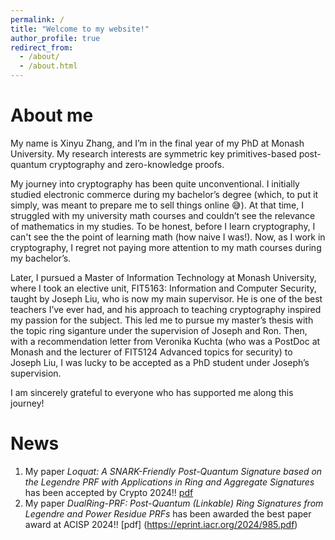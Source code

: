 ```yaml
---
permalink: /
title: "Welcome to my website!"
author_profile: true
redirect_from: 
  - /about/
  - /about.html
---
```


About me
======
My name is Xinyu Zhang, and I’m in the final year of my PhD at Monash University. My research interests are symmetric key primitives-based post-quantum cryptography and zero-knowledge proofs. 

My journey into cryptography has been quite unconventional. I initially studied electronic commerce during my bachelor’s degree (which, to put it simply, was meant to prepare me to sell things online 😅). At that time, I struggled with my university math courses and couldn’t see the relevance of mathematics in my studies. To be honest, before I learn cryptography, I can't see the the point of learning math (how naive I was!). Now, as I work in cryptography, I regret not paying more attention to my math courses during my bachelor’s. 

Later, I pursued a Master of Information Technology at Monash University, where I took an elective unit, FIT5163: Information and Computer Security, taught by Joseph Liu, who is now my main supervisor. He is one of the best teachers I’ve ever had, and his approach to teaching cryptography inspired my passion for the subject. This led me to pursue my master’s thesis with the topic ring siganture under the supervision of Joseph and Ron. Then, with a recommendation letter from Veronika Kuchta (who was a PostDoc at Monash and the lecturer of FIT5124 Advanced topics for security) to Joseph Liu, I was lucky to be accepted as a PhD student under Joseph’s supervision. 

I am sincerely grateful to everyone who has supported me along this journey!

News
======
1. My paper _Loquat: A SNARK-Friendly Post-Quantum Signature based on the Legendre PRF with Applications in Ring and Aggregate Signatures_ has been accepted by Crypto 2024!! [pdf](https://eprint.iacr.org/2024/868.pdf)
2. My paper _DualRing-PRF: Post-Quantum (Linkable) Ring Signatures from Legendre and Power Residue PRFs_ has been awarded the best paper award at ACISP 2024!! [pdf] (https://eprint.iacr.org/2024/985.pdf)
